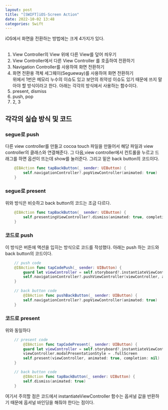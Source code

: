 ```yaml
---
layout: post
title: "[SWIFT]iOS-Screen Action"
date: 2022-10-02 13:48
categories: Swift
---
```

iOS에서 화면을 전환하는 방법에는 크게 4가지가 있다.<br><br>
1. View Controller의 View 위에 다른 View를 덮어 씌우기<br>
2. View Controller에서 다른 View Controller 를 호출하여 전환하기<br>
3. Navigation Controller를 사용하여 화면 전환하기<br>
4. 화면 전환용 객체 세그웨이(Segueway)를 사용하여 화면 전환하기<br>
위에서 1번은 메모리 누수의 이슈도 있고 보안의 취약성 이슈도 있기 때문에 쓰지 말아야 할 방식이라고 한다. 아래는 각각의 방식에서 사용하는 함수이다.<br>
2. present, dismiss<br>
3. push, pop<br>
4. 2, 3<br>

<h2> 각각의 실습 방식 및 코드 </h2>
<h3> segue로 push </h3>
다른 view controller를 만들고 cocoa touch 파일을 만들어서 해당 파일과 view controller의 클래스와 연결해준다. 그 다음,view controller에서 컨트롤을 누르고 드래그를 하면 옵션이 뜨는데 show를 눌러준다. 그리고 밑은 back button의 코드이다.


```swift
    @IBAction func tapBackButton(_ sender: UIButton) {
        self.navigationController?.popViewController(animated: true)
    }
```
<h3> segue로 present</h3>
위와 방식은 비슷하고 back button의 코드는 조금 다르다.


```swift
    @IBAction func tapBackButton(_ sender: UIButton) {
        self.presentingViewController?.dismiss(animated: true, completion: nil)
    }
```
<h3> 코드로 push </h3>
이 방식은 버튼에 액션을 입히는 방식으로 코드를 작성했다. 아래는 push 하는 코드와 back button의 코드이다.


```swift
    // push code
    @IBAction func tapCodePush(_ sender: UIButton) {
        guard let viewController = self.storyboard?.instantiateViewController(identifier: "codePushViewController") else{ return }
        self.navigationController?.pushViewController(viewController, animated: true)
    }
    
    // back button code
        @IBAction func pushBackButton(_ sender: UIButton) {
        self.navigationController?.popViewController(animated: true)
    }
```
<h3> 코드로 present </h3>
위와 동일하다


```swift
    // present code
        @IBAction func tapCodePresent(_ sender: UIButton) {
        guard let viewController = self.storyboard?.instantiateViewController(identifier: "codePresentViewController") else{ return }
        viewController.modalPresentationStyle = .fullScreen
        self.present(viewController, animated: true, completion: nil)
    }

    // back button code
        @IBAction func tapBackButton(_ sender: UIButton) {
        self.dismiss(animated: true)
    }
```
여기서 주의할 점은 코드에서 instantiateViewController 함수는 옵셔널 값을 반환하기 때문에 옵셔널 바인딩을 해줘야 한다는 점이다.
